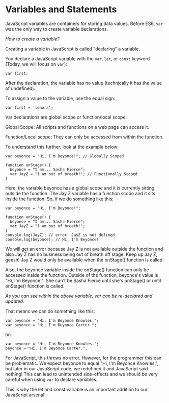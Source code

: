 # Variables and Statements

JavaScript variables are containers for storing data values. Before ES6, `var` was the only way to create variable declarations.

_How to create a variable?_

Creating a variable in JavaScript is called "declaring" a variable.

You declare a JavaScript variable with the `var`, `let`, or `const` keyword (Today, we will focus on `var`):

    var first;

After the declaration, the variable has no value (technically it has the value of undefined).

To assign a value to the variable, use the equal sign:

    var first = 'lenora';
    
Var declarations are global scope or function/local scope. 

Global Scope: All scripts and functions on a web page can access it. 

Function/Local scope: They can only be accessed from within the function.


To understand this further, look at the example below:


    var beyonce = "Hi, I'm Beyonce!"; // Globally Scoped
    
    function onStage() {
      beyonce = “I am... Sasha Fierce”;
      var JayZ = "I am out of breath!"; // Functionally Scoped
    }

Here, the variable beyonce has a global scope and it is currently sitting outside the function. The Jay Z variable has a function scope and it sits inside the function. So, if we do something like this:



    var beyonce = "Hi, I'm Beyonce!";
    
    function onStage() {
      beyonce = “I am... Sasha Fierce”;
      var JayZ = "I am out of breath!";
    }
    console.log(JayZ); // error: JayZ is not defined
    console.log(beyonce); // Hi, I'm Beyonce!

We will get an error because Jay Z is not available outside the function and also Jay Z has no business being out of breath off stage. Keep up Jay Z, geesh! Jay Z would only be available when the onStage() function is called.

Also, the beyonce variable inside the onStage() function can only be accessed inside the function. Outside of the function, beyonce's value is "Hi, I'm Beyonce!". She can't be Sasha Fierce until she's onStage() or until onStage() function is called.

_As you can see within the above variable, var can be re-declared and updated._


That means we can do something like this:


    var beyonce = "Hi, I'm Beyonce Knowles.";
    var beyonce = "Hi, I'm Beyonce Carter.";

or:

    var beyonce = "Hi, I'm Beyonce Knowles.";
    beyonce = "Hi, I'm Beyonce Carter.";

For JavaScript, this throws no error. However, for the programmer this can be problematic. We expect beyonce to equal "Hi, I'm Beyonce Knowles.", but later in our JavaScript code, we redefined it and JavaScript said nothing! This can lead to unintended side-effects and we should be very careful when using `var` to declare variables.


This is why the let and const variable is an important addition to our JavaScript arsenal!
